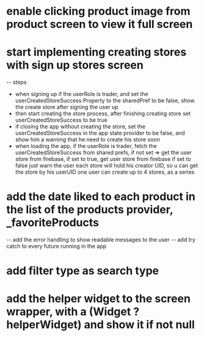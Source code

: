 # enable clicking product image from product screen to view it full screen

# start implementing creating stores with sign up stores screen

-- steps

- when signing up if the userRole is trader, and set the userCreatedStoreSuccess Property to the sharedPref to be false, show the create store after signing the user up
- then start creating the store process, after finishing creating store set userCreatedStoreSuccess to be true
- if closing the app without creating the store, set the userCreatedStoreSuccess in the app state provider to be false, and show him a warning that he need to create his store soon
- when loading the app, if the userRole is trader, fetch the userCreatedStoreSuccess from shared prefs,
  if not set => get the user store from firebase,
  if set to true, get user store from firebase
  if set to false just warn the user
  each store will hold his creator UID, so u can get the store by his userUID
  one user can create up to 4 stores, as a series

# add the date liked to each product in the list of the products provider, \_favoriteProducts

-- add the error handling to show readable messages to the user
-- add try catch to every future running in the app

# add filter type as search type

# add the helper widget to the screen wrapper, with a (Widget ?helperWidget) and show it if not null
